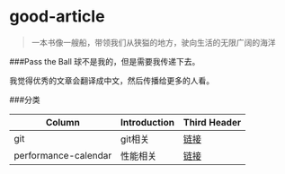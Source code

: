 # good-article

> 一本书像一艘船，带领我们从狭獈的地方，驶向生活的无限广阔的海洋

###Pass the Ball
球不是我的，但是需要我传递下去。

我觉得优秀的文章会翻译成中文，然后传播给更多的人看。

###分类

Column | Introduction | Third Header
------------ | ------------- | ------------
git | git相关  | [链接](https://github.com/jjvein/good-article/tree/master/git)
performance-calendar | 性能相关 | [链接](https://github.com/jjvein/good-article/tree/master/performance-calendar)


